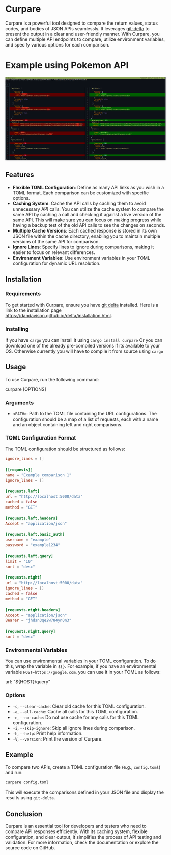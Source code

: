 # Curpare

Curpare is a powerful tool designed to compare the return values, status codes, and bodies of JSON APIs seamlessly. It leverages [git-delta](https://github.com/dandavison/delta) to present the output in a clear and user-friendly manner. With Curpare, you can define multiple API endpoints to compare, utilize environment variables, and specify various options for each comparison.

# Example using Pokemon API

![Comparison using Delta for pokemon api](./asset/example-1.png)

## Features

- **Flexible TOML Configuration**: Define as many API links as you wish in a TOML format. Each comparison can be customized with specific options.
- **Caching System**: Cache the API calls by caching them to avoid unnecessary API calls. You can utilize the cache system to compare the same API by caching a call and checking it against a live version of the same API. This will make sure you can focus on making progress while having a backup test of the old API calls to see the changes on seconds.
- **Multiple Cache Versions**: Each cached response is stored in its own JSON file within the cache directory, enabling you to maintain multiple versions of the same API for comparison.
- **Ignore Lines**: Specify lines to ignore during comparisons, making it easier to focus on relevant differences.
- **Environment Variables**: Use environment variables in your TOML configuration for dynamic URL resolution.

## Installation

### Requirements

To get started with Curpare, ensure you have [git delta](https://github.com/dandavison/delta) installed. Here is a link to the installation page https://dandavison.github.io/delta/installation.html.

### Installing

If you have `cargo` you can install it using `cargo install curpare`
Or you can download one of the already pre-compiled versions if its available to your OS. Otherwise currently you will have to compile it from source using `cargo`

## Usage

To use Curpare, run the following command:

curpare [OPTIONS] <PATH>

### Arguments

- `<PATH>`: Path to the TOML file containing the URL configurations. The configuration should be a map of a list of requests, each with a name and an object containing left and right comparisons.

### TOML Configuration Format

The TOML configuration should be structured as follows:

```toml
ignore_lines = []

[[requests]]
name = "Example comparison 1"
ignore_lines = []

[requests.left]
url = "http://localhost:5000/data"
cached = false
method = "GET"

[requests.left.headers]
Accept = "application/json"

[requests.left.basic_auth]
username = "example"
password = "example1234"

[requests.left.query]
limit = "10"
sort = "desc"

[requests.right]
url = "http://localhost:5000/data"
ignore_lines = []
cached = false
method = "GET"

[requests.right.headers]
Accept = "application/json"
Bearer = "jhdsn3qe2w784yn0n3"

[requests.right.query]
sort = "desc"
```

### Environmental Variables

You can use environmental variables in your TOML configuration. To do this, wrap the variable in `${}`. For example, if you have an environmental variable `HOST=https://google.com`, you can use it in your TOML as follows:

url: "${HOST}/query"

### Options

- `-c`, `--clear-cache`: Clear old cache for this TOML configuration.
- `-a`, `--all-cache`: Cache all calls for this TOML configuration.
- `-n`, `--no-cache`: Do not use cache for any calls for this TOML configuration.
- `-i`, `--skip-ignore`: Skip all ignore lines during comparison.
- `-h`, `--help`: Print help information.
- `-V`, `--version`: Print the version of Curpare.

## Example

To compare two APIs, create a TOML configuration file (e.g., `config.toml`) and run:

```bash
curpare config.toml
```

This will execute the comparisons defined in your JSON file and display the results using `git-delta`.

## Conclusion

Curpare is an essential tool for developers and testers who need to compare API responses efficiently. With its caching system, flexible configuration, and clear output, it simplifies the process of API testing and validation. For more information, check the documentation or explore the source code on GitHub.
